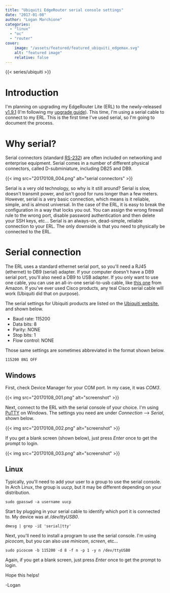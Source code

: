 ```yaml
---
title: "Ubiquiti EdgeRouter serial console settings"
date: "2017-01-08"
author: "Logan Marchione"
categories: 
  - "linux"
  - "oc"
  - "router"
cover:
    image: "/assets/featured/featured_ubiquiti_edgemax.svg"
    alt: "featured image"
    relative: false
---
```


{{< series/ubiquiti >}}

# Introduction

I'm planning on upgrading my EdgeRouter Lite (ERL) to the newly-released [v1.9.1](https://community.ubnt.com/t5/EdgeMAX-Updates-Blog/EdgeMAX-EdgeRouter-software-release-v1-9-1/ba-p/1766160) (I'm following my [upgrade guide](/2016/06/edgerouter-lite-software-upgrade/)). This time, I'm using a serial cable to connect to my ERL. This is the first time I've used serial, so I'm going to document the process.

# Why serial?

Serial connectors (standard [RS-232](https://en.wikipedia.org/wiki/RS-232)) are often included on networking and enterprise equipment. Serial comes in a number of different physical connectors, called D-subminiature, including DB25 and DB9.

{{< img src="20170108_004.png" alt="serial connectors" >}}

Serial is a very old technology, so why is it still around? Serial is slow, doesn't transmit power, and isn't good for runs longer than a few meters. However, serial is a very basic connection, which means is it reliable, simple, and is almost universal. In the case of the ERL, it is easy to break the configuration in a way that locks you out. You can assign the wrong firewall rule to the wrong port, disable password authentication and then delete your SSH keys, etc... Serial is an always-on, dead-simple, reliable connection to your ERL. The only downside is that you need to physically be connected to the ERL.

# Serial connection

The ERL uses a standard ethernet serial port, so you'll need a RJ45 (ethernet) to DB9 (serial) adapter. If your computer doesn't have a DB9 serial port, you'll also need a DB9 to USB adapter. If you only want to use one cable, you can use an all-in-one serial-to-usb cable, like [this one](http://a.co/6BcjjLi) from Amazon. If you've ever used Cisco products, any teal Cisco serial cable will work (Ubiquiti did that on purpose).

The serial settings for Ubiquiti products are listed on the [Ubiquiti website](https://help.ubnt.com/hc/en-us/articles/205202630-EdgeMAX-Connect-to-serial-console-port-default-settings), and shown below.

- Baud rate: 115200
- Data bits: 8
- Parity: NONE
- Stop bits: 1
- Flow control: NONE

Those same settings are sometimes abbreviated in the format shown below.

```
115200 8N1 OFF
```

## Windows

First, check Device Manager for your COM port. In my case, it was _COM3_.

{{< img src="20170108_001.png" alt="screenshot" >}}

Next, connect to the ERL with the serial console of your choice. I'm using [PuTTY](http://www.chiark.greenend.org.uk/~sgtatham/putty/download.html) on Windows. The settings you need are under _Connection_ --> _Serial_, shown below.

{{< img src="20170108_002.png" alt="screenshot" >}}

If you get a blank screen (shown below), just press _Enter_ once to get the prompt to login.

{{< img src="20170108_003.png" alt="screenshot" >}}

## Linux

Typically, you'll need to add your user to a group to use the serial console. In Arch Linux, the group is _uucp_, but it may be different depending on your distribution.


```
sudo gpasswd -a username uucp
```

Start by plugging in your serial cable to identify which port it is connected to. My device was at _/dev/ttyUSB0_.

```
dmesg | grep -iE 'serial|tty'
```

Next, you'll need to install a program to use the serial console. I'm using _picocom_, but you can also use _minicom_, _screen_, etc...

```
sudo picocom -b 115200 -d 8 -f n -p 1 -y n /dev/ttyUSB0
```

Again, if you get a blank screen, just press _Enter_ once to get the prompt to login.

Hope this helps!

\-Logan